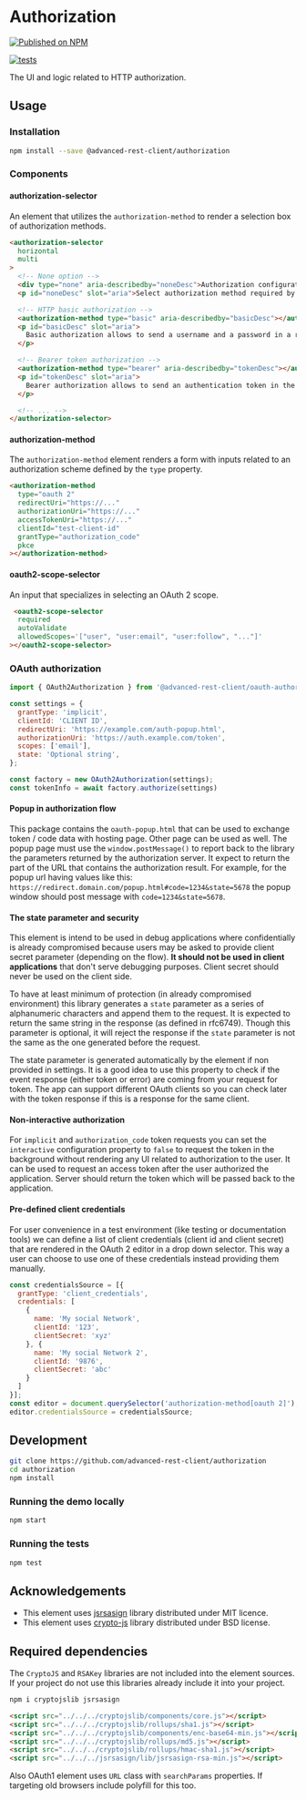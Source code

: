 # Authorization

[![Published on NPM](https://img.shields.io/npm/v/@advanced-rest-client/authorization.svg)](https://www.npmjs.com/package/@advanced-rest-client/authorization)

[![tests](https://github.com/advanced-rest-client/authorization/actions/workflows/deployment.yml/badge.svg)](https://github.com/advanced-rest-client/authorization/actions/workflows/deployment.yml)

The UI and logic related to HTTP authorization.

## Usage

### Installation

```sh
npm install --save @advanced-rest-client/authorization
```

### Components

#### authorization-selector

An element that utilizes the `authorization-method` to render a selection box of authorization methods.

```html
<authorization-selector
  horizontal
  multi
>
  <!-- None option -->
  <div type="none" aria-describedby="noneDesc">Authorization configuration is disabled</div>
  <p id="noneDesc" slot="aria">Select authorization method required by the API.</p>

  <!-- HTTP basic authorization -->
  <authorization-method type="basic" aria-describedby="basicDesc"></authorization-method>
  <p id="basicDesc" slot="aria">
    Basic authorization allows to send a username and a password in a request header.
  </p>

  <!-- Bearer token authorization -->
  <authorization-method type="bearer" aria-describedby="tokenDesc"></authorization-method>
  <p id="tokenDesc" slot="aria">
    Bearer authorization allows to send an authentication token in the authorization header using the "bearer" method.
  </p>

  <!-- ... -->
</authorization-selector>
```

#### authorization-method

The `authorization-method` element renders a form with inputs related to an authorization scheme defined by the `type` property.

```html
<authorization-method
  type="oauth 2"
  redirectUri="https://..."
  authorizationUri="https://..."
  accessTokenUri="https://..."
  clientId="test-client-id"
  grantType="authorization_code"
  pkce
></authorization-method>
```

#### oauth2-scope-selector

An input that specializes in selecting an OAuth 2 scope.

```html
 <oauth2-scope-selector
  required
  autoValidate
  allowedScopes='["user", "user:email", "user:follow", "..."]'
></oauth2-scope-selector>
```

### OAuth authorization

```javascript
import { OAuth2Authorization } from '@advanced-rest-client/oauth-authorization';

const settings = {
  grantType: 'implicit',
  clientId: 'CLIENT ID',
  redirectUri: 'https://example.com/auth-popup.html',
  authorizationUri: 'https://auth.example.com/token',
  scopes: ['email'],
  state: 'Optional string',
};

const factory = new OAuth2Authorization(settings);
const tokenInfo = await factory.authorize(settings)
```

#### Popup in authorization flow

This package contains the `oauth-popup.html` that can be used to exchange token / code data with hosting page. Other page can be used as well.
The popup page must use the `window.postMessage()` to report back to the library the parameters returned by the authorization server. It expect to return the part of the URL that contains the authorization result.
For example, for the popup url having values like this: `https://redirect.domain.com/popup.html#code=1234&state=5678` the popup window should post message with `code=1234&state=5678`.

#### The state parameter and security

This element is intend to be used in debug applications where confidentially is already compromised because users may be asked to provide client secret parameter (depending on the flow).
**It should not be used in client applications** that don't serve debugging purposes. Client secret should never be used on the client side.

To have at least minimum of protection (in already compromised environment) this library generates a `state` parameter as a series of alphanumeric characters and append them to the request.
It is expected to return the same string in the response (as defined in rfc6749). Though this parameter is optional, it will reject the response if the `state` parameter is not the same as the one generated before the request.

The state parameter is generated automatically by the element if non provided in settings. It is a good idea to use this property to check if the event response (either token or error) are coming from your request for token. The app can
support different OAuth clients so you can check later with the token response if this is a response for the same client.

#### Non-interactive authorization

For `implicit` and `authorization_code` token requests you can set the `interactive` configuration property to `false` to request the token in the background without rendering any UI related to authorization to the user.
It can be used to request an access token after the user authorized the application. Server should return the token which will be passed back to the application.

#### Pre-defined client credentials

For user convenience in a test environment (like testing or documentation tools) we can define a list of client credentials (client id and client secret) that are rendered in the OAuth 2 editor in a drop down selector.
This way a user can choose to use one of these credentials instead providing them manually.

```javascript
const credentialsSource = [{
  grantType: 'client_credentials', 
  credentials: [
    {
      name: 'My social Network', 
      clientId: '123', 
      clientSecret: 'xyz'
    }, {
      name: 'My social Network 2', 
      clientId: '9876', 
      clientSecret: 'abc'
    }
  ]
}];
const editor = document.querySelector('authorization-method[oauth 2]');
editor.credentialsSource = credentialsSource;
```

## Development

```sh
git clone https://github.com/advanced-rest-client/authorization
cd authorization
npm install
```

### Running the demo locally

```sh
npm start
```

### Running the tests

```sh
npm test
```

## Acknowledgements

- This element uses [jsrsasign](https://github.com/kjur/jsrsasign) library distributed under MIT licence.
- This element uses [crypto-js](https://code.google.com/archive/p/crypto-js/) library distributed under BSD license.

## Required dependencies

The `CryptoJS` and `RSAKey` libraries are not included into the element sources.
If your project do not use this libraries already include it into your project.

```sh
npm i cryptojslib jsrsasign
```

```html
<script src="../../../cryptojslib/components/core.js"></script>
<script src="../../../cryptojslib/rollups/sha1.js"></script>
<script src="../../../cryptojslib/components/enc-base64-min.js"></script>
<script src="../../../cryptojslib/rollups/md5.js"></script>
<script src="../../../cryptojslib/rollups/hmac-sha1.js"></script>
<script src="../../../jsrsasign/lib/jsrsasign-rsa-min.js"></script>
```

Also OAuth1 element uses `URL` class with `searchParams` properties. If targeting old browsers include polyfill for this too.
